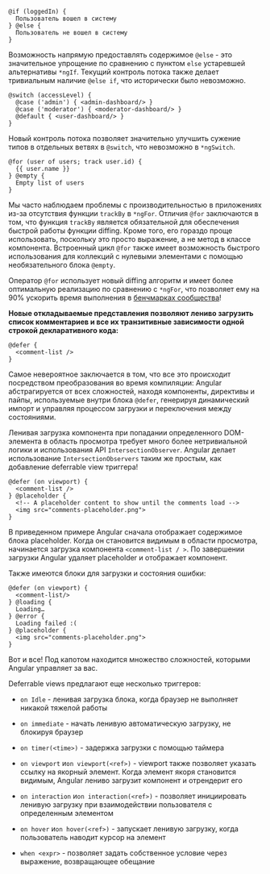 
```TS
@if (loggedIn) {
  Пользователь вошел в систему
} @else {
  Пользователь не вошел в систему
}
```

Возможность напрямую предоставлять содержимое `@else` - это значительное упрощение по сравнению с пунктом `else` устаревшей альтернативы `*ngIf`. Текущий контроль потока также делает тривиальным наличие `@else if`, что исторически было невозможно.



```TS
@switch (accessLevel) {
  @case ('admin') { <admin-dashboard/> }
  @case ('moderator') { <moderator-dashboard/> }
  @default { <user-dashboard/> }
}
```

Новый контроль потока позволяет значительно улучшить сужение типов в отдельных ветвях в `@switch`, что невозможно в `*ngSwitch`.

```TS
@for (user of users; track user.id) {
  {{ user.name }}
} @empty {
  Empty list of users
}
```

Мы часто наблюдаем проблемы с производительностью в приложениях из-за отсутствия функции `trackBy` в `*ngFor`. Отличия `@for` заключаются в том, что функция `trackBy` является обязательной для обеспечения быстрой работы функции diffing. Кроме того, его гораздо проще использовать, поскольку это просто выражение, а не метод в классе компонента. Встроенный цикл `@for` также имеет возможность быстрого использования для коллекций с нулевыми элементами с помощью необязательного блока `@empty`.

Оператор `@for` использует новый diffing алгоритм и имеет более оптимальную реализацию по сравнению с `*ngFor`, что позволяет ему на 90% ускорить время выполнения в [бенчмарках сообщества](https://krausest.github.io/js-framework-benchmark/current.html)!


**Новые откладываемые представления позволяют лениво загрузить список комментариев и все их транзитивные зависимости одной строкой декларативного кода:**

```TS
@defer {
  <comment-list />
}
```

Самое невероятное заключается в том, что все это происходит посредством преобразования во время компиляции: Angular абстрагируется от всех сложностей, находя компоненты, директивы и пайпы, используемые внутри блока `@defer`, генерируя динамический импорт и управляя процессом загрузки и переключения между состояниями.

Ленивая загрузка компонента при попадании определенного DOM-элемента в область просмотра требует много более нетривиальной логики и использования API `IntersectionObserver`. Angular делает использование `IntersectionObservers` таким же простым, как добавление deferrable view триггера!

```TS
@defer (on viewport) {
  <comment-list />
} @placeholder {
  <!-- A placeholder content to show until the comments load -->
  <img src="comments-placeholder.png">
}
```

В приведенном примере Angular сначала отображает содержимое блока placeholder. Когда он становится видимым в области просмотра, начинается загрузка компонента `<comment-list / >`. По завершении загрузки Angular удаляет placeholder и отображает компонент.

Также имеются блоки для загрузки и состояния ошибки:

```TS
@defer (on viewport) {
  <comment-list/>
} @loading {
  Loading…
} @error {
  Loading failed :(
} @placeholder {
  <img src="comments-placeholder.png">
}
```

Вот и все! Под капотом находится множество сложностей, которыми Angular управляет за вас.

Deferrable views предлагают еще несколько триггеров:

- `on Idle` - ленивая загрузка блока, когда браузер не выполняет никакой тяжелой работы
    
- `on immediate` - начать ленивую автоматическую загрузку, не блокируя браузер
    
- `on timer(<time>)` - задержка загрузки с помощью таймера
    
- `on viewport` и`on viewport(<ref>)` - viewport также позволяет указать ссылку на якорный элемент. Когда элемент якоря становится видимым, Angular лениво загрузит компонент и отрендерит его
    
- `on interaction` и`on interaction(<ref>)` - позволяет инициировать ленивую загрузку при взаимодействии пользователя с определенным элементом
    
- `on hover` и`on hover(<ref>)` - запускает ленивую загрузку, когда пользователь наводит курсор на элемент
    
- `when <expr>` - позволяет задать собственное условие через выражение, возвращающее обещание